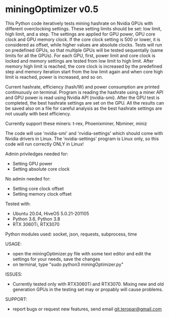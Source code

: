 # miningOptimizer v0.5

This Python code iteratively tests mining hashrate on Nvidia GPUs with different overclocking settings. These setting limits should be set: low limit, high limit, and a step. The settings are applied for GPU power, GPU core clock and GPU memory clock. If the core clock setting is 500 or lower, it is considered as offset, while higher values are absolute clocks. Tests will run on predefined GPUs, so that multiple GPUs will be tested sequentally (same limits for all the GPUs). For each GPU, first, power limit and core clock is locked and memory settings are tested from low limit to high limit. After memory high limit is reached, the core clock is increased by the predefined step and memory iteration start from the low limit again and when core high limit is reached, power is increased, and so on.

Current hashrate, efficiency (hash/W) and power consumption are printed continuously on terminal. Program is reading the hashrate using a miner API and GPU power is read using Nvidia API (nvidia-smi). After the GPU test is completed, the best hashrate settings are set on the GPU. All the results can be saved also on a file for careful analysis as the best hashrate settings are not usually with best efficiency.

Currently support these miners: t-rex, Phoenixminer, Nbminer, miniz

The code will use 'nvidia-smi' and 'nvidia-settings' which should come with Nvidia drivers in Linux. The 'nvidia-settings' program is Linux only, so this code will run correctly ONLY in Linux!

Admin priviledges needed for:
 - Setting GPU power
 - Setting absolute core clock

No admin needed for:
 - Setting core clock offset
 - Setting memory clock offset

Tested with:
- Ubuntu 20.04, HiveOS 5.0.21-201105
- Python 3.6, Python 3.8
- RTX 3060Ti, RTX3070

Python modules used:
socket, json, requests, subprocess, time

USAGE:
- open the miningOptimizer.py file with some text editor and edit the settings for your needs, save the changes
- on terminal, type "sudo python3 miningOptimizer.py"

ISSUES:

- Currently tested only with RTX3060Ti and RTX3070. Mixing new and old generation 
GPUs in the testing set may or propably will cause problems. 

SUPPORT:
- report bugs or request new features, send email git.teropar@gmail.com
